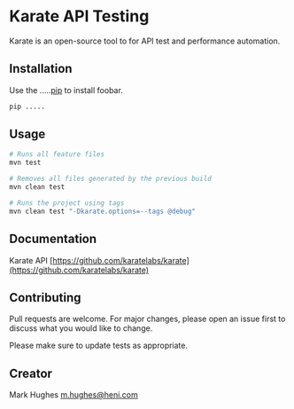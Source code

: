 # Karate API Testing

Karate is an open-source tool to for API test and performance automation.

## Installation

Use the .....[pip](https:...) to install foobar.

```bash
pip .....
```

## Usage

```python
# Runs all feature files
mvn test

# Removes all files generated by the previous build
mvn clean test

# Runs the project using tags
mvn clean test "-Dkarate.options=--tags @debug"

```

## Documentation

Karate API [https://github.com/karatelabs/karate](https://github.com/karatelabs/karate)

## Contributing

Pull requests are welcome. For major changes, please open an issue first to discuss what you would like to change.

Please make sure to update tests as appropriate.

## Creator

Mark Hughes [m.hughes@heni.com](mailto:m.hughes@heni.com)

